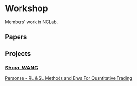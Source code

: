# Workshop
Members' work in NCLab.

## Papers

## Projects

### [Shuyu WANG](https://github.com/Ceruleanacg)
[Personae - RL & SL Methods and Envs For Quantitative Trading](https://github.com/Ceruleanacg/Personae)


